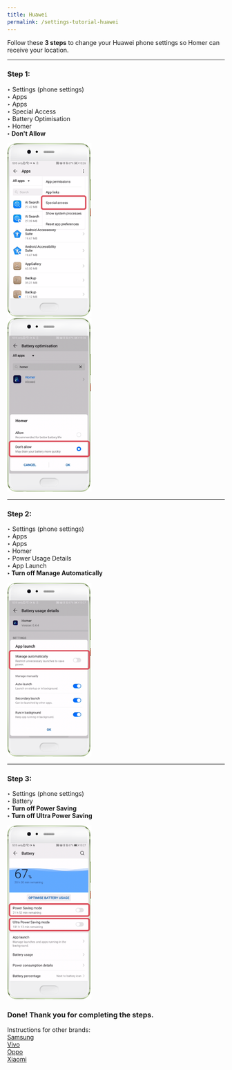 ```yaml
---
title: Huawei
permalink: /settings-tutorial-huawei
---
```


Follow these **3 steps** to change your Huawei phone settings so Homer can receive your location. 
<hr>

### **Step 1:**<br>
‣ Settings (phone settings)<br>
‣ Apps<br>
‣ Apps<br>
‣ Special Access<br>
‣ Battery Optimisation<br>
‣ Homer<br>
**‣ Don't Allow**

<div class="image-wrapper">
    <img alt='Huawei Step 1 Special Access' style='width:195px;' src='/images/tutorial/huawei1-1.png'><br>
    <img alt='Huawei Step 1 Battery Optimisation' style='width:195px;' src='/images/tutorial/huawei1-2.png'>
</div>

<hr>


### **Step 2:**<br>
‣ Settings (phone settings)<br>
‣ Apps<br>
‣ Apps<br>
‣ Homer<br>
‣ Power Usage Details<br>
‣ App Launch<br>
**‣ Turn off Manage Automatically**

<div class="image-wrapper">
    <img alt='Huawei Step 2' style='width:195px;' src='/images/tutorial/huawei2.png'>
</div>

<hr>

### **Step 3:**<br>
‣ Settings (phone settings)<br>
‣ Battery<br>
**‣ Turn off Power Saving**<br>
**‣ Turn off Ultra Power Saving**

<div class="image-wrapper">
    <img alt='Huawei Step 3' style='width:195px;' src='/images/tutorial/huawei3.png'>
</div>

### **Done! Thank you for completing the steps.**

Instructions for other brands:<br>
<a href="/settings-tutorial-samsung">Samsung</a><br>
<a href="/settings-tutorial-vivo">Vivo</a><br>
<a href="/settings-tutorial-oppo">Oppo</a><br>
<a href="/settings-tutorial-xiaomi">Xiaomi</a><br>